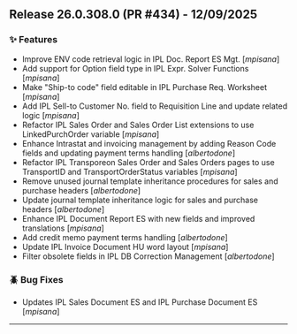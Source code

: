 ## Release 26.0.308.0 (PR #434) - 12/09/2025
### ✨ Features
  * Improve ENV code retrieval logic in IPL Doc. Report ES Mgt. [*mpisana*]
  * Add support for Option field type in IPL Expr. Solver Functions [*mpisana*]
  * Make "Ship-to code" field editable in IPL Purchase Req. Worksheet [*mpisana*]
  * Add IPL Sell-to Customer No. field to Requisition Line and update related logic [*mpisana*]
  * Refactor IPL Sales Order and Sales Order List extensions to use LinkedPurchOrder variable [*mpisana*]
  * Enhance Intrastat and invoicing management by adding Reason Code fields and updating payment terms handling [*albertodone*]
  * Refactor IPL Transporeon Sales Order and Sales Orders pages to use TransportID and TransportOrderStatus variables [*mpisana*]
  * Remove unused journal template inheritance procedures for sales and purchase headers [*albertodone*]
  * Update journal template inheritance logic for sales and purchase headers [*albertodone*]
  * Enhance IPL Document Report ES with new fields and improved translations [*mpisana*]
  * Add credit memo payment terms handling [*albertodone*]
  * Update IPL Invoice Document HU word layout [*mpisana*]
  * Filter obsolete fields in IPL DB Correction Management [*albertodone*]

### 🪲 Bug Fixes
  * Updates IPL Sales Document ES and  IPL Purchase Document ES [*mpisana*]

---

